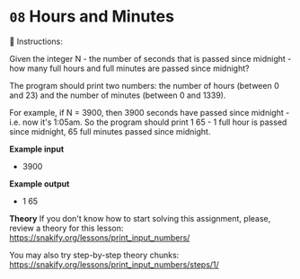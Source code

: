 # `08` Hours and Minutes

📝 Instructions:

Given the integer N - the number of seconds that is passed since midnight - how many full hours and full minutes are passed since midnight?

The program should print two numbers: the number of hours (between 0 and 23) and the number of minutes (between 0 and 1339).

For example, if N = 3900, then 3900 seconds have passed since midnight - i.e. now it's 1:05am. So the program should print 1 65 - 1 full hour is passed since midnight, 65 full minutes passed since midnight.


**Example input**
* 3900

**Example output**
* 1 65

**Theory**
If you don't know how to start solving this assignment, please, review a theory for this lesson:
https://snakify.org/lessons/print_input_numbers/

You may also try step-by-step theory chunks:
https://snakify.org/lessons/print_input_numbers/steps/1/

